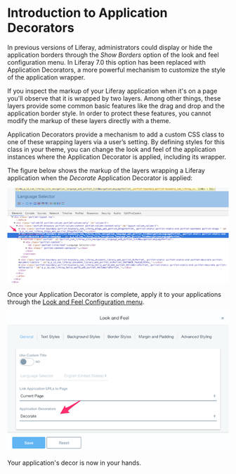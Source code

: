 # Introduction to Application Decorators [](id=introduction-to-application-decorators)

In previous versions of Liferay, administrators could display or hide the
application borders through the *Show Borders* option of the look and feel
configuration menu. In Liferay 7.0 this option has been replaced with 
Application Decorators, a more powerful mechanism to customize the style of the 
application wrapper.

If you inspect the markup of your Liferay application when it's on a page you'll 
observe that it is wrapped by two layers. Among other things, these layers 
provide some common basic features like the drag and drop and the application 
border style. In order to protect these features, you cannot modify the markup 
of these layers directly with a theme.

Application Decorators provide a mechanism to add a custom CSS class to one of 
these wrapping layers via a user’s setting. By defining styles for this class in 
your theme, you can change the look and feel of the application instances where 
the Application Decorator is applied, including its wrapper.

The figure below shows the markup of the layers wrapping a Liferay application
when the *Decorate* Application Decorator is applied:

![Figure 1: Application Decorators add the decorator's CSS class to the application's wrapper](../../../../images/portlet-application-markup.png)

Once your Application Decorator is complete, apply it to your applications
through the [Look and Feel Configuration menu](https://dev.liferay.com/discover/portal/-/knowledge_base/7-0/look-and-feel-configuration).

![Figure 2: Application Decorators can be applied through the Look and Feel Configuration menu](../../../../images/app-decor-look-and-feel.png)

Your application's decor is now in your hands.
